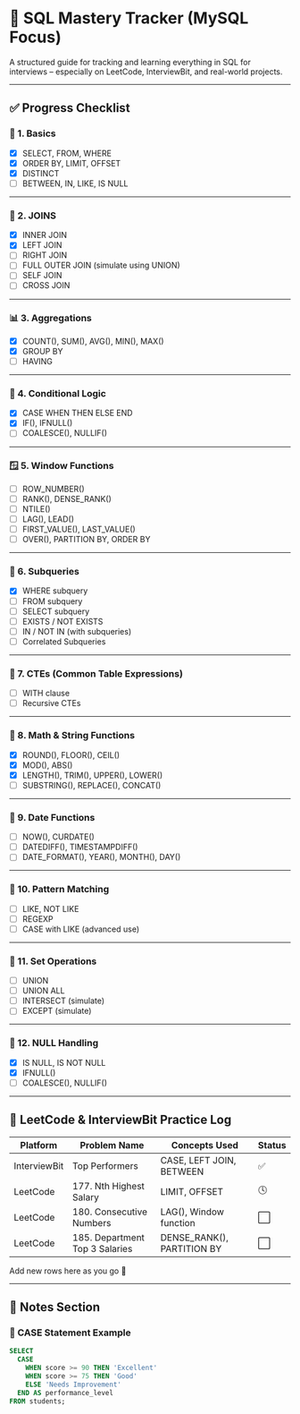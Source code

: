 # 🧠 SQL Mastery Tracker (MySQL Focus)

A structured guide for tracking and learning everything in SQL for interviews – especially on LeetCode, InterviewBit, and real-world projects.

---

## ✅ Progress Checklist

### 🧱 1. Basics
- [x] SELECT, FROM, WHERE
- [x] ORDER BY, LIMIT, OFFSET
- [x] DISTINCT
- [ ] BETWEEN, IN, LIKE, IS NULL

---

### 🔗 2. JOINS
- [x] INNER JOIN
- [x] LEFT JOIN
- [ ] RIGHT JOIN
- [ ] FULL OUTER JOIN (simulate using UNION)
- [ ] SELF JOIN
- [ ] CROSS JOIN

---

### 📊 3. Aggregations
- [x] COUNT(), SUM(), AVG(), MIN(), MAX()
- [x] GROUP BY
- [ ] HAVING

---

### 🧠 4. Conditional Logic
- [x] CASE WHEN THEN ELSE END
- [x] IF(), IFNULL()
- [ ] COALESCE(), NULLIF()

---

### 🪟 5. Window Functions
- [ ] ROW_NUMBER()
- [ ] RANK(), DENSE_RANK()
- [ ] NTILE()
- [ ] LAG(), LEAD()
- [ ] FIRST_VALUE(), LAST_VALUE()
- [ ] OVER(), PARTITION BY, ORDER BY

---

### 🔁 6. Subqueries
- [x] WHERE subquery
- [ ] FROM subquery
- [ ] SELECT subquery
- [ ] EXISTS / NOT EXISTS
- [ ] IN / NOT IN (with subqueries)
- [ ] Correlated Subqueries

---

### 🧩 7. CTEs (Common Table Expressions)
- [ ] WITH clause
- [ ] Recursive CTEs

---

### 🧮 8. Math & String Functions
- [x] ROUND(), FLOOR(), CEIL()
- [x] MOD(), ABS()
- [x] LENGTH(), TRIM(), UPPER(), LOWER()
- [ ] SUBSTRING(), REPLACE(), CONCAT()

---

### 📆 9. Date Functions
- [ ] NOW(), CURDATE()
- [ ] DATEDIFF(), TIMESTAMPDIFF()
- [ ] DATE_FORMAT(), YEAR(), MONTH(), DAY()

---

### 🔡 10. Pattern Matching
- [ ] LIKE, NOT LIKE
- [ ] REGEXP
- [ ] CASE with LIKE (advanced use)

---

### 🧾 11. Set Operations
- [ ] UNION
- [ ] UNION ALL
- [ ] INTERSECT (simulate)
- [ ] EXCEPT (simulate)

---

### 🚦 12. NULL Handling
- [x] IS NULL, IS NOT NULL
- [x] IFNULL()
- [ ] COALESCE(), NULLIF()

---

## 🧪 LeetCode & InterviewBit Practice Log

| Platform     | Problem Name                      | Concepts Used                      | Status |
|--------------|-----------------------------------|------------------------------------|--------|
| InterviewBit | Top Performers                    | CASE, LEFT JOIN, BETWEEN           | ✅     |
| LeetCode     | 177. Nth Highest Salary           | LIMIT, OFFSET                      | 🕓     |
| LeetCode     | 180. Consecutive Numbers          | LAG(), Window function             | ⬜     |
| LeetCode     | 185. Department Top 3 Salaries    | DENSE_RANK(), PARTITION BY         | ⬜     |

Add new rows here as you go 🚀

---

## 🧠 Notes Section

### 🔸 CASE Statement Example
```sql
SELECT
  CASE 
    WHEN score >= 90 THEN 'Excellent'
    WHEN score >= 75 THEN 'Good'
    ELSE 'Needs Improvement'
  END AS performance_level
FROM students;
